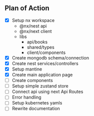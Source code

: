 ## Plan of Action

- [x] Setup nx workspace
  - @nx/nest api
  - @nx/next client
  - libs
    - api/books
    - shared/types
    - client/components
- [x] Create mongodb schema/connection
- [x] Create nest services/controllers
- [x] Setup mantine
- [x] Create main application page
- [ ] Create components
- [ ] Setup simple zustand store
- [ ] Connect api using next Api Routes
- [ ] Error handling
- [ ] Setup kubernetes yamls
- [ ] Rewrite documentation
